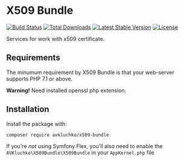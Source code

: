 # X509 Bundle

[![Build Status](https://travis-ci.org/avkluchko/x509-bundle.svg)](https://travis-ci.org/avkluchko/x509-bundle)
[![Total Downloads](https://poser.pugx.org/avkluchko/x509-bundle/downloads)](https://packagist.org/packages/avkluchko/x509-bundle)
[![Latest Stable Version](https://poser.pugx.org/avkluchko/x509-bundle/v/stable)](https://packagist.org/packages/avkluchko/x509-bundle)
[![License](https://poser.pugx.org/avkluchko/x509-bundle/license)](https://packagist.org/packages/avkluchko/x509-bundle)

Services for work with x509 certificate.

## Requirements

The minumum requirement by X509 Bundle is that your web-server supports PHP 7.1 or above. 

**Warning!** Need installed openssl php extension.

## Installation

Install the package with:

```console
composer require avkluchko/x509-bundle
```

If you're *not* using Symfony Flex, you'll also
need to enable the `AVKluchko\X509Bundle\X509Bundle`
in your `AppKernel.php` file

